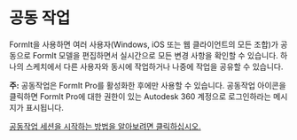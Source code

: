 # 공동 작업

FormIt을 사용하면 여러 사용자\(Windows, iOS 또는 웹 클라이언트의 모든 조합\)가 공동으로 FormIt 모델을 편집하면서 실시간으로 모든 변경 사항을 확인할 수 있습니다. 하나의 스케치에서 다른 사용자와 동시에 작업하거나 나중에 작업을 공유할 수 있습니다.

**주:** 공동작업은 FormIt Pro를 활성화한 후에만 사용할 수 있습니다. 공동작업 아이콘을 클릭하면 FormIt Pro에 대한 권한이 있는 Autodesk 360 계정으로 로그인하라는 메시지가 표시됩니다.

[공동작업 세션을 시작하는 방법을 알아보려면 클릭하십시오.](../tool-library/collaboration.md)

